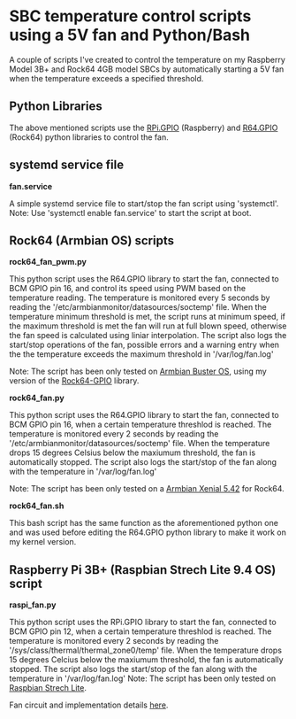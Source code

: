 # SBC temperature control scripts using a 5V fan and Python/Bash

A couple of scripts I've created to control the temperature on my Raspberry Model 3B+ and Rock64 4GB model SBCs by automatically starting a 5V fan when the temperature exceeds a specified threshold.

## Python Libraries

The above mentioned scripts use the [RPi.GPIO](https://pypi.org/project/RPi.GPIO/) (Raspberry) and [R64.GPIO](https://github.com/Matei-Ciobotaru/Rock64-R64.GPIO/blob/master/README.md) (Rock64) python libraries to control the fan.

## systemd service file

**fan.service**<br>

 A simple systemd service file to start/stop the fan script using 'systemctl'.
 Note: Use 'systemctl enable fan.service' to start the script at boot.


## Rock64 (Armbian OS) scripts

**rock64_fan_pwm.py**<br>


 This python script uses the R64.GPIO library to start the fan, connected to BCM GPIO pin 16, and control its speed using PWM based on the temperature reading. The temperature is monitored every 5 seconds by reading the '/etc/armbianmonitor/datasources/soctemp' file. When the temperature minimum threshold is met, the script runs at minimum speed, if the maximum threshold is met the fan will run at full blown speed, otherwise the fan speed is calculated using liniar interpolation.
 The script also logs the start/stop operations of the fan, possible errors and a warning entry when the the temperature exceeds the maximum threshold in '/var/log/fan.log'

 Note: The script has been only tested on [Armbian Buster OS](https://www.armbian.com/rock64/), using my version of the [Rock64-GPIO](https://github.com/Matei-Ciobotaru/Rock64-R64.GPIO) library.


**rock64_fan.py**<br>

 This python script uses the R64.GPIO library to start the fan, connected to BCM GPIO pin 16, when a certain temperature threshlod is reached. The temperature is monitored every 2 seconds by reading the '/etc/armbianmonitor/datasources/soctemp' file. When the temperature drops 15 degrees Celsius below the maxiumum threshold, the fan is automatically stopped. 
 The script also logs the start/stop of the fan along with the temperature in '/var/log/fan.log'

 Note: The script has been only tested on a [Armbian Xenial 5.42](https://www.armbian.com/rock64/) for Rock64.

**rock64_fan.sh**<br>

 This bash script has the same function as the aforementioned python one and was used before editing the R64.GPIO python library to make it work on my kernel version.

## Raspberry Pi 3B+ (Raspbian Strech Lite 9.4 OS) script

**raspi_fan.py**<br>

 This python script uses the RPi.GPIO library to start the fan, connected to BCM GPIO pin 12, when a certain temperature threshlod is reached. The temperature is monitored every 2 seconds by reading the '/sys/class/thermal/thermal_zone0/temp' file. When the temperature drops 15 degrees Celcius below the maxiumum threshold, the fan is automatically stopped. The script also logs the start/stop of the fan along with the temperature in '/var/log/fan.log'
 Note: The script has been only tested on [Raspbian Strech Lite](https://www.raspberrypi.org/downloads/raspbian/).

Fan circuit and implementation details [here](https://nimbus.go.ro/index.php/s/GJkNWaXBBjrQEtC).
